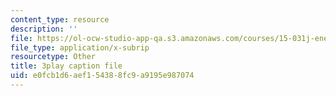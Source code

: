 ```yaml
---
content_type: resource
description: ''
file: https://ol-ocw-studio-app-qa.s3.amazonaws.com/courses/15-031j-energy-decisions-markets-and-policies-spring-2012/e0fcb1d6aef154388fc9a9195e987074_-7dYXCHtTFY.vtt
file_type: application/x-subrip
resourcetype: Other
title: 3play caption file
uid: e0fcb1d6-aef1-5438-8fc9-a9195e987074
---
```

